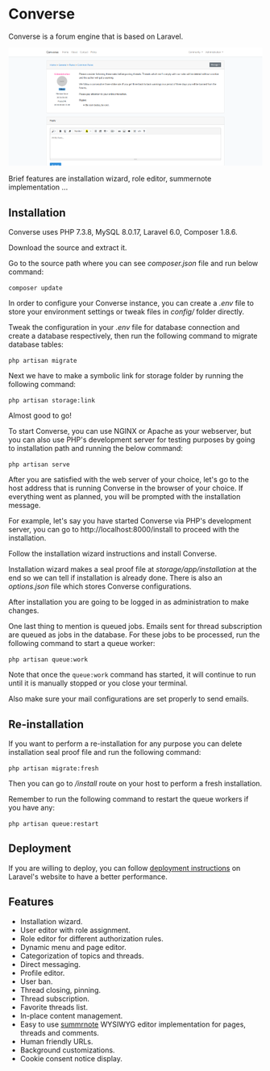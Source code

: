 # Converse

Converse is a forum engine that is based on Laravel.

![](screenshot.png)

Brief features are installation wizard, role editor, summernote implementation ...

## Installation

Converse uses PHP 7.3.8, MySQL 8.0.17, Laravel 6.0, Composer 1.8.6.

Download the source and extract it.

Go to the source path where you can see *composer.json* file and run below command:

`composer update`

In order to configure your Converse instance, you can create a *.env* file to store your environment settings or tweak files in *config/* folder directly.

Tweak the configuration in your *.env* file for database connection and create a database respectively, then run the following command to migrate database tables:

`php artisan migrate`

Next we have to make a symbolic link for storage folder by running the following command:

`php artisan storage:link`

Almost good to go! 

To start Converse, you can use NGINX or Apache as your webserver, but you can also use PHP's development server for testing purposes by going to installation path and running the below command:

`php artisan serve`

After you are satisfied with the web server of your choice, let's go to the host address that is running Converse in the browser of your choice. If everything went as planned, you will be prompted with the installation message.

For example, let's say you have started Converse via PHP's development server, you can go to http://localhost:8000/install to proceed with the installation.

Follow the installation wizard instructions and install Converse.

Installation wizard makes a seal proof file at *storage/app/installation* at the end so we can tell if installation is already done. There is also an *options.json* file which stores Converse configurations.

After installation you are going to be logged in as administration to make changes.

One last thing to mention is queued jobs. Emails sent for thread subscription are queued as jobs in the database. For these jobs to be processed, run the following command to start a queue worker:

`php artisan queue:work`

Note that once the `queue:work` command has started, it will continue to run until it is manually stopped or you close your terminal.

Also make sure your mail configurations are set properly to send emails.

## Re-installation

If you want to perform a re-installation for any purpose you can delete installation seal proof file and run the following command:

`php artisan migrate:fresh`

Then you can go to */install* route on your host to perform a fresh installation.

Remember to run the following command to restart the queue workers if you have any:

`php artisan queue:restart`

## Deployment

If you are willing to deploy, you can follow [deployment instructions](https://laravel.com/docs/6.0/deployment) on Laravel's website to have a better performance.

## Features

- Installation wizard.
- User editor with role assignment.
- Role editor for different authorization rules.
- Dynamic menu and page editor.
- Categorization of topics and threads.
- Direct messaging.
- Profile editor.
- User ban.
- Thread closing, pinning.
- Thread subscription.
- Favorite threads list.
- In-place content management.
- Easy to use [summrnote](https://summernote.org/) WYSIWYG editor implementation for pages, threads and comments.
- Human friendly URLs.
- Background customizations.
- Cookie consent notice display.

